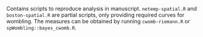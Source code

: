 Contains scripts to reproduce analysis in manuscript. `netemp-spatial.R` and `boston-spatial.R` are partial scripts, only providing required curves for wombling. The measures can be obtained by running `cwomb-riemann.R` or `spWombling::bayes_cwomb.R`.
